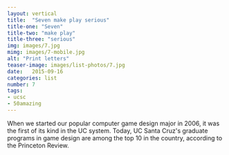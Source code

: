 ```yaml
---
layout: vertical
title:  "Seven make play serious"
title-one: "Seven"
title-two: "make play"
title-three: "serious"
img: images/7.jpg
mimg: images/7-mobile.jpg
alt: "Print letters"
teaser-image: images/list-photos/7.jpg
date:   2015-09-16
categories: list
number: 7
tags:
- ucsc
- 50amazing
---
```

When we started our popular computer game design major in 2006, it was the first of its kind in the UC system. Today, UC Santa Cruz's graduate programs in game design are among the top 10 in the country, according to the Princeton Review. 